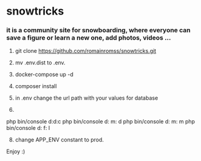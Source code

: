 # snowtricks

### it is a community site for snowboarding, where everyone can save a figure or learn a new one, add photos, videos ...

1) git clone https://github.com/romainromss/snowtricks.git
2) mv .env.dist to .env.

4) docker-compose up -d

5) composer install

6) in .env
   change the url path with your values for database


7)
 php bin/console d:d:c
 php bin/console d: m: d
 php bin/console d: m: m
 php bin/console d: f: l
 
 8) change APP_ENV constant to prod.
 
 Enjoy :)
